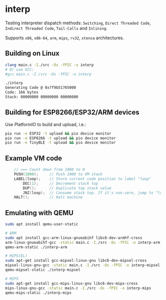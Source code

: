 # interp
Testing interpreter dispatch methods: `Switching`, `Direct Threaded Code`, `Indirect Threaded Code`, `Tail-Calls` and `Inlining`.

Supports `x86`, `x86-64`, `arm`, `mips`, `rv32`, `xtensa` architectures.

## Building on Linux

```bash
clang main.c -I./src -Os -fPIC -o interp
# Or use GCC:
#gcc main.c -I./src -Os -fPIC -o interp

./interp
Generating Code @ 0x7f9b51765000
Code: 166 bytes
Stack: 00000000 00000000 00000000
```

## Building for ESP8266/ESP32/ARM devices
Use PlatformIO to build and upload, i.e.:
```bash
pio run -e ESP32 -t upload && pio device monitor
pio run -e ESP8266 -t upload && pio device monitor
pio run -e TinyBLE -t upload && pio device monitor
```

## Example VM code

```cpp
    // === Count down from 1000 to 0
    PUSH(1000);     // Push 1000 to VM stack
    LABEL(loop);    // Store current code position to label "loop"               <┐
        DEC(1);     // Decrement stack top                                        │
        DUP();      // Duplicate top stack value                                  │
        JNZ(loop);  // Consume stack top. If it's non-zero, jump to "loop" label  ┘
    HALT();         // Halt machine
```

## Emulating with QEMU

```bash
sudo apt install qemu-user-static

# ARM
sudo apt install gcc-arm-linux-gnueabihf libc6-dev-armhf-cross
arm-linux-gnueabihf-gcc -static main.c -I./src -Os -fPIC -o interp-arm
qemu-arm-static ./interp-arm

# MIPS(EL)
sudo apt-get install gcc-mipsel-linux-gnu libc6-dev-mipsel-cross
mipsel-linux-gnu-gcc -static main.c -I./src -Os -fPIC -o interp-mipsel
qemu-mipsel-static ./interp-mipsel

# MIPS
sudo apt-get install gcc-mips-linux-gnu libc6-dev-mips-cross
mips-linux-gnu-gcc -static main.c -I./src -Os -fPIC -o interp-mips
qemu-mips-static ./interp-mips
```

